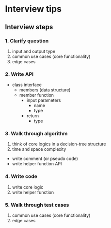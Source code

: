 # Interview tips

## Interview steps

### 1. Clarify question

1. input and output type
1. common use cases (core functionality)
1. edge cases 

### 2. Write API

- class interface
    - members (data structure)
    - member function
        - input parameters 
            - name
            - type
        - return 
            - type


### 3. Walk through algorithm

1. think of core logics in a decision-tree structure
1. time and space complexity

- write comment (or pseudo code)
- write helper function API


### 4. Write code

1. write core logic
1. write helper function 

### 5. Walk through test cases

1. common use cases (core functionality)
1. edge cases 